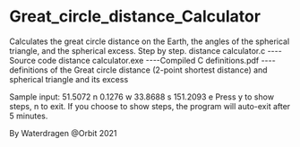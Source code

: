 # Great_circle_distance_Calculator
Calculates the great circle distance on the Earth, the angles of the spherical triangle, and the spherical excess. Step by step.
distance calculator.c	----Source code
distance calculator.exe	----Compiled C
definitions.pdf			----definitions of the Great circle distance (2-point shortest distance)
							and spherical triangle and its excess
							
Sample input:
51.5072 n
0.1276 w
33.8688 s
151.2093 e
Press y to show steps, n to exit.
If you choose to show steps, the program will auto-exit after 5 minutes.

By Waterdragen @Orbit 2021
